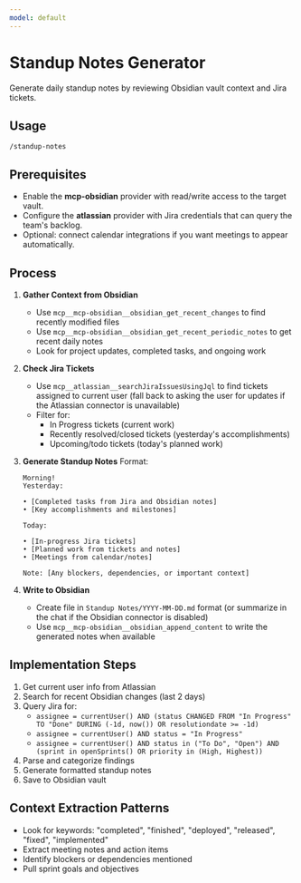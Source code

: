 ```yaml
---
model: default
---
```


# Standup Notes Generator

Generate daily standup notes by reviewing Obsidian vault context and Jira tickets.

## Usage
```
/standup-notes
```

## Prerequisites

- Enable the **mcp-obsidian** provider with read/write access to the target vault.
- Configure the **atlassian** provider with Jira credentials that can query the team's backlog.
- Optional: connect calendar integrations if you want meetings to appear automatically.

## Process

1. **Gather Context from Obsidian**
   - Use `mcp__mcp-obsidian__obsidian_get_recent_changes` to find recently modified files
   - Use `mcp__mcp-obsidian__obsidian_get_recent_periodic_notes` to get recent daily notes
   - Look for project updates, completed tasks, and ongoing work

2. **Check Jira Tickets**
   - Use `mcp__atlassian__searchJiraIssuesUsingJql` to find tickets assigned to current user (fall back to asking the user for updates if the Atlassian connector is unavailable)
   - Filter for:
     - In Progress tickets (current work)
     - Recently resolved/closed tickets (yesterday's accomplishments)
     - Upcoming/todo tickets (today's planned work)

3. **Generate Standup Notes**
   Format:
   ```
   Morning!
   Yesterday:

   • [Completed tasks from Jira and Obsidian notes]
   • [Key accomplishments and milestones]

   Today:

   • [In-progress Jira tickets]
   • [Planned work from tickets and notes]
   • [Meetings from calendar/notes]

   Note: [Any blockers, dependencies, or important context]
   ```

4. **Write to Obsidian**
   - Create file in `Standup Notes/YYYY-MM-DD.md` format (or summarize in the chat if the Obsidian connector is disabled)
   - Use `mcp__mcp-obsidian__obsidian_append_content` to write the generated notes when available

## Implementation Steps

1. Get current user info from Atlassian
2. Search for recent Obsidian changes (last 2 days)
3. Query Jira for:
   - `assignee = currentUser() AND (status CHANGED FROM "In Progress" TO "Done" DURING (-1d, now()) OR resolutiondate >= -1d)`
   - `assignee = currentUser() AND status = "In Progress"`
   - `assignee = currentUser() AND status in ("To Do", "Open") AND (sprint in openSprints() OR priority in (High, Highest))`
4. Parse and categorize findings
5. Generate formatted standup notes
6. Save to Obsidian vault

## Context Extraction Patterns

- Look for keywords: "completed", "finished", "deployed", "released", "fixed", "implemented"
- Extract meeting notes and action items
- Identify blockers or dependencies mentioned
- Pull sprint goals and objectives
